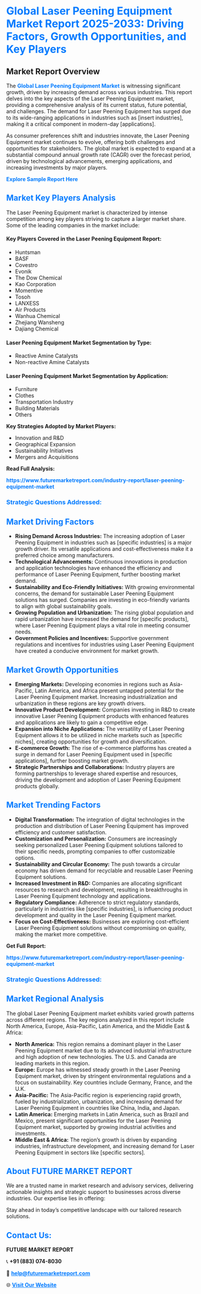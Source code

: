 <h1 style="color: #007BFF;">Global Laser Peening Equipment Market Report 2025-2033: Driving Factors, Growth Opportunities, and Key Players</h1>

<section id="overview">
<h2>Market Report Overview</h2>
<p>The <a href="https://www.futuremarketreport.com/industry-report/laser-peening-equipment-market" style="color: #007BFF; text-decoration: none;"><strong>Global Laser Peening Equipment Market</strong></a> is witnessing significant growth, driven by increasing demand across various industries. This report delves into the key aspects of the Laser Peening Equipment market, providing a comprehensive analysis of its current status, future potential, and challenges. The demand for Laser Peening Equipment has surged due to its wide-ranging applications in industries such as [insert industries], making it a critical component in modern-day [applications].</p>
<p>As consumer preferences shift and industries innovate, the Laser Peening Equipment market continues to evolve, offering both challenges and opportunities for stakeholders. The global market is expected to expand at a substantial compound annual growth rate (CAGR) over the forecast period, driven by technological advancements, emerging applications, and increasing investments by major players.</p>
</section>

<section id="overview">
<p><a href="https://www.futuremarketreport.com/request-sample/reportId=33350" style="color: #007BFF; text-decoration: none;"><strong>Explore Sample Report Here</strong></a></p>
</section>

<section id="key-players">
<h2 style="color: #007BFF;">Market Key Players Analysis</h2>
<p>The Laser Peening Equipment market is characterized by intense competition among key players striving to capture a larger market share. Some of the leading companies in the market include:</p>
<h4>Key Players Covered in the Laser Peening Equipment Report:</h4>
<ul><li>Huntsman</li><li>BASF</li><li>Covestro</li><li>Evonik</li><li>The Dow Chemical</li><li>Kao Corporation</li><li>Momentive</li><li>Tosoh</li><li>LANXESS</li><li>Air Products</li><li>Wanhua Chemical</li><li>Zhejiang Wansheng</li><li>Dajiang Chemical</li></ul>
<h4>Laser Peening Equipment Market Segmentation by Type:</h4>
<ul><li>Reactive Amine Catalysts</li><li>Non-reactive Amine Catalysts</li></ul>

<h4>Laser Peening Equipment Market Segmentation by Application:</h4>
<ul><li>Furniture</li><li>Clothes</li><li>Transportation Industry</li><li>Building Materials</li><li>Others</li></ul>
<p><strong>Key Strategies Adopted by Market Players:</strong></p>
<ul>
<li>Innovation and R&D</li>
<li>Geographical Expansion</li>
<li>Sustainability Initiatives</li>
<li>Mergers and Acquisitions</li>
</ul>
</section>

<section>
<p><strong>Read Full Analysis: </strong></p><a href="https://www.futuremarketreport.com/industry-report/laser-peening-equipment-market" style="color: #007BFF; text-decoration: none;"><strong>https://www.futuremarketreport.com/industry-report/laser-peening-equipment-market</strong></a>
<h3 style="color: #007BFF;">Strategic Questions Addressed:</h3>
</section>

<section id="driving-factors">
<h2 style="color: #007BFF;">Market Driving Factors</h2>
<ul>
<li><strong>Rising Demand Across Industries:</strong> The increasing adoption of Laser Peening Equipment in industries such as [specific industries] is a major growth driver. Its versatile applications and cost-effectiveness make it a preferred choice among manufacturers.</li>
<li><strong>Technological Advancements:</strong> Continuous innovations in production and application technologies have enhanced the efficiency and performance of Laser Peening Equipment, further boosting market demand.</li>
<li><strong>Sustainability and Eco-Friendly Initiatives:</strong> With growing environmental concerns, the demand for sustainable Laser Peening Equipment solutions has surged. Companies are investing in eco-friendly variants to align with global sustainability goals.</li>
<li><strong>Growing Population and Urbanization:</strong> The rising global population and rapid urbanization have increased the demand for [specific products], where Laser Peening Equipment plays a vital role in meeting consumer needs.</li>
<li><strong>Government Policies and Incentives:</strong> Supportive government regulations and incentives for industries using Laser Peening Equipment have created a conducive environment for market growth.</li>
</ul>
</section>

<section id="growth-opportunities">
<h2 style="color: #007BFF;">Market Growth Opportunities</h2>
<ul>
<li><strong>Emerging Markets:</strong> Developing economies in regions such as Asia-Pacific, Latin America, and Africa present untapped potential for the Laser Peening Equipment market. Increasing industrialization and urbanization in these regions are key growth drivers.</li>
<li><strong>Innovative Product Development:</strong> Companies investing in R&D to create innovative Laser Peening Equipment products with enhanced features and applications are likely to gain a competitive edge.</li>
<li><strong>Expansion into Niche Applications:</strong> The versatility of Laser Peening Equipment allows it to be utilized in niche markets such as [specific niches], creating opportunities for growth and diversification.</li>
<li><strong>E-commerce Growth:</strong> The rise of e-commerce platforms has created a surge in demand for Laser Peening Equipment used in [specific applications], further boosting market growth.</li>
<li><strong>Strategic Partnerships and Collaborations:</strong> Industry players are forming partnerships to leverage shared expertise and resources, driving the development and adoption of Laser Peening Equipment products globally.</li>
</ul>
</section>

<section id="trending-factors">
<h2 style="color: #007BFF;">Market Trending Factors</h2>
<ul>
<li><strong>Digital Transformation:</strong> The integration of digital technologies in the production and distribution of Laser Peening Equipment has improved efficiency and customer satisfaction.</li>
<li><strong>Customization and Personalization:</strong> Consumers are increasingly seeking personalized Laser Peening Equipment solutions tailored to their specific needs, prompting companies to offer customizable options.</li>
<li><strong>Sustainability and Circular Economy:</strong> The push towards a circular economy has driven demand for recyclable and reusable Laser Peening Equipment solutions.</li>
<li><strong>Increased Investment in R&D:</strong> Companies are allocating significant resources to research and development, resulting in breakthroughs in Laser Peening Equipment technology and applications.</li>
<li><strong>Regulatory Compliance:</strong> Adherence to strict regulatory standards, particularly in industries like [specific industries], is influencing product development and quality in the Laser Peening Equipment market.</li>
<li><strong>Focus on Cost-Effectiveness:</strong> Businesses are exploring cost-efficient Laser Peening Equipment solutions without compromising on quality, making the market more competitive.</li>
</ul>
</section>

<section>
<p><strong>Get Full Report: </strong></p><a href="https://www.futuremarketreport.com/industry-report/laser-peening-equipment-market" style="color: #007BFF; text-decoration: none;"><strong>https://www.futuremarketreport.com/industry-report/laser-peening-equipment-market</strong></a>
<h3 style="color: #007BFF;">Strategic Questions Addressed:</h3>
</section>


<section id="regional-analysis">
<h2 style="color: #007BFF;">Market Regional Analysis</h2>
<p>The global Laser Peening Equipment market exhibits varied growth patterns across different regions. The key regions analyzed in this report include North America, Europe, Asia-Pacific, Latin America, and the Middle East & Africa:</p>
<ul>
<li><strong>North America:</strong> This region remains a dominant player in the Laser Peening Equipment market due to its advanced industrial infrastructure and high adoption of new technologies. The U.S. and Canada are leading markets in this region.</li>
<li><strong>Europe:</strong> Europe has witnessed steady growth in the Laser Peening Equipment market, driven by stringent environmental regulations and a focus on sustainability. Key countries include Germany, France, and the U.K.</li>
<li><strong>Asia-Pacific:</strong> The Asia-Pacific region is experiencing rapid growth, fueled by industrialization, urbanization, and increasing demand for Laser Peening Equipment in countries like China, India, and Japan.</li>
<li><strong>Latin America:</strong> Emerging markets in Latin America, such as Brazil and Mexico, present significant opportunities for the Laser Peening Equipment market, supported by growing industrial activities and investments.</li>
<li><strong>Middle East & Africa:</strong> The region’s growth is driven by expanding industries, infrastructure development, and increasing demand for Laser Peening Equipment in sectors like [specific sectors].</li>
</ul>
</section>

<footer>
<h2 style="color: #007BFF;">About FUTURE MARKET REPORT</h2>
<p>We are a trusted name in market research and advisory services, delivering actionable insights and strategic support to businesses across diverse industries. Our expertise lies in offering:</p>

<p>Stay ahead in today’s competitive landscape with our tailored research solutions.</p>

<h2 style="color: #007BFF;">Contact Us:</h2>
<p><strong>FUTURE MARKET REPORT</strong></p>
<p>📞 <strong>+91 (883) 074-8030</strong></p>
<p>📧 <strong><a href="mailto:help@futuremarketreport.com" style="color: #007BFF;">help@futuremarketreport.com</a></strong></p>
<p>🌐 <strong><a href="https://www.futuremarketreport.com/" style="color: #007BFF;">Visit Our Website</a></strong></p>
</footer>
